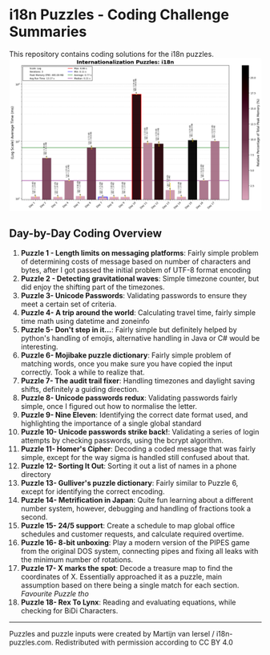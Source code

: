# i18n Puzzles - Coding Challenge Summaries

This repository contains coding solutions for the i18n puzzles.
![i18n Run Time](i18n_Log_plot.png)
## Day-by-Day Coding Overview

1. **Puzzle 1 - Length limits on messaging platforms**: Fairly simple problem of determining costs of message based on number of characters and bytes, after I got passed the initial problem of UTF-8 format encoding
2. **Puzzle 2 - Detecting gravitational waves**: Simple timezone counter, but did enjoy the shifting part of the timezones.
3. **Puzzle 3- Unicode Passwords**: Validating passwords to ensure they meet a certain set of criteria.
4. **Puzzle 4- A trip around the world**: Calculating travel time, fairly simple time math using datetime and zoneinfo
5. **Puzzle 5- Don't step in it...**: Fairly simple but definitely helped by python's handling of emojis, alternative handling in Java or C# would be interesting.
6. **Puzzle 6- Mojibake puzzle dictionary**: Fairly simple problem of matching words, once you make sure you have copied the input correctly. Took a while to realize that.
7. **Puzzle 7- The audit trail fixer**: Handling timezones and daylight saving shifts, definitely a guiding direction.
8. **Puzzle 8- Unicode passwords redux**: Validating passwords fairly simple, once I figured out how to normalise the letter.
9. **Puzzle 9- Nine Eleven**: Identifying the correct date format used, and highlighting the importance of a single global standard
10. **Puzzle 10- Unicode passwords strike back!**: Validating a series of login attempts by checking passwords, using the bcrypt algorithm.
11. **Puzzle 11- Homer's Cipher**: Decoding a coded message that was fairly simple, except for the way sigma is handled still confused about that.
12. **Puzzle 12- Sorting It Out**: Sorting it out a list of names in a phone directory
13. **Puzzle 13- Gulliver's puzzle dictionary**: Fairly similar to Puzzle 6, except for identifying the correct encoding.
14. **Puzzle 14- Metrification in Japan**: Quite fun learning about a different number system, however, debugging and handling of fractions took a second.
15. **Puzzle 15- 24/5 support**: Create a schedule to map global office schedules and customer requests, and calculate required overtime.
16. **Puzzle 16- 8-bit unboxing**: Play a modern version of the PIPES game from the original DOS system, connecting pipes and fixing all leaks with the minimum number of rotations.
17. **Puzzle 17- X marks the spot**: Decode a treasure map to find the coordinates of X. Essentially approached it as a puzzle, main assumption based on there being a single match for each section. *Favourite Puzzle tho*
18. **Puzzle 18- Rex To Lynx**: Reading and evaluating equations, while checking for BiDi Characters.
---


Puzzles and puzzle inputs were created by Martijn van Iersel / i18n-puzzles.com. Redistributed with permission according to CC BY 4.0